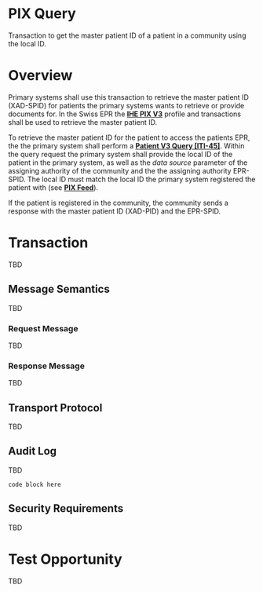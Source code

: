 # PIX Query 
Transaction to get the master patient ID of a patient in a community using the local ID. 

# Overview

Primary systems shall use this transaction to retrieve the master patient ID (XAD-SPID) for patients the primary systems wants 
to retrieve or provide documents for. In the Swiss EPR the **[IHE PIX V3](https://profiles.ihe.net/ITI/TF/Volume1/ch-23.html)** 
profile and transactions shall be used to retrieve the master patient ID.  

To retrieve the master patient ID for the patient to access the patients EPR, the the primary system shall perform a 
**[Patient V3 Query \[ITI-45\]](https://profiles.ihe.net/ITI/TF/Volume2/ITI-45.html)**. Within the query request the 
primary system shall provide the local ID of the patient in the primary system, as well as the *data source* parameter 
of the assigning authority of the community and the the assigning authority EPR-SPID. The local ID must match the local 
ID the primary system registered the patient with (see **[PIX Feed](../main/PIXFeed.md)**).  

If the patient is registered in the community, the community sends a response with the master patient ID (XAD-PID) and 
the EPR-SPID.

# Transaction 

TBD

## Message Semantics

TBD

### Request Message

TBD

### Response Message

TBD

## Transport Protocol 

TBD 

## Audit Log

TBD

```
code block here    
```


## Security Requirements    

TBD

# Test Opportunity

TBD
